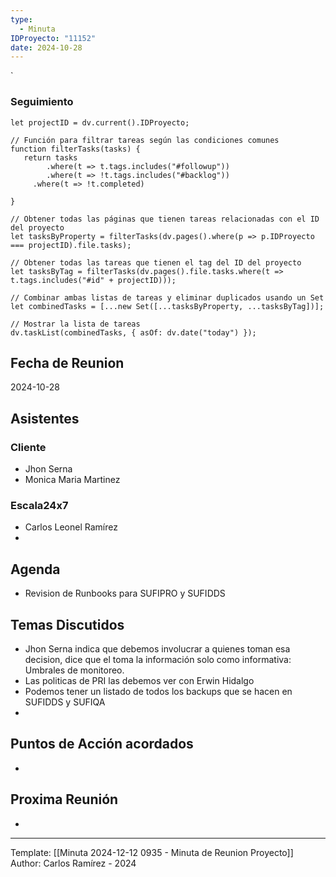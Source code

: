 ```yaml
---
type:
  - Minuta
IDProyecto: "11152"
date: 2024-10-28
---
```

`

### Seguimiento

```dataviewjs
let projectID = dv.current().IDProyecto;

// Función para filtrar tareas según las condiciones comunes
function filterTasks(tasks) {
   return tasks
        .where(t => t.tags.includes("#followup"))
        .where(t => !t.tags.includes("#backlog"))
     .where(t => !t.completed)
        
}

// Obtener todas las páginas que tienen tareas relacionadas con el ID del proyecto
let tasksByProperty = filterTasks(dv.pages().where(p => p.IDProyecto === projectID).file.tasks);

// Obtener todas las tareas que tienen el tag del ID del proyecto
let tasksByTag = filterTasks(dv.pages().file.tasks.where(t => t.tags.includes("#id" + projectID)));

// Combinar ambas listas de tareas y eliminar duplicados usando un Set
let combinedTasks = [...new Set([...tasksByProperty, ...tasksByTag])];

// Mostrar la lista de tareas
dv.taskList(combinedTasks, { asOf: dv.date("today") });
 ```
## Fecha de Reunion
2024-10-28

## Asistentes

### Cliente
* Jhon Serna
* Monica Maria  Martinez
### Escala24x7
- Carlos Leonel Ramírez
-  

## Agenda
* Revision de Runbooks para SUFIPRO y SUFIDDS
## Temas Discutidos
*  Jhon Serna indica que debemos involucrar a quienes toman esa decision, dice que el toma la información solo como informativa: Umbrales de monitoreo.
* Las politicas de PRI las debemos ver con Erwin Hidalgo
* Podemos tener un listado de todos los backups que se hacen en SUFIDDS y SUFIQA
* 
## Puntos de Acción acordados
- 

## Proxima Reunión
*   

---
Template: [[Minuta 2024-12-12 0935 - Minuta de Reunion Proyecto]]
Author: Carlos Ramírez - 2024

